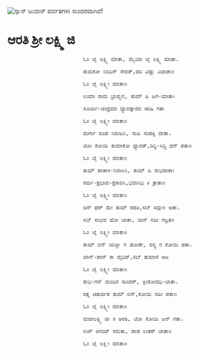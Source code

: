 ![ಸ್ಯಾನ್ ಜುವಾನ್ ಪರ್ವತಗಳು ಸುಂದರವಾಗಿವೆ!](lib/assets/images/artis/img.png "San Juan Mountains")

# ಆರತಿ ಶ್ರೀ ಲಕ್ಷ್ಮಿ ಜಿ

                            ಓಂ ಜೈ ಲಕ್ಷ್ಮಿ ಮಾತಾ, ಮೈಯಾ ಜೈ ಲಕ್ಷ್ಮಿ ಮಾತಾ.

                            ತುಮಕೋ ನಿಶಿದಿನ್ ಸೇವತ್,ಹರಿ ವಿಷ್ಣು ವಿಧಾತಾ॥

                            ಓಂ ಜೈ ಲಕ್ಷ್ಮೀ ಮಾತಾ॥

                            ಉಮಾ ರಾಮ ಬ್ರಾಹ್ಮಣಿ, ತುಮ್ ಹಿ ಜಗ-ಮಾತಾ।

                            ಸೂರ್ಯ-ಚಂದ್ರಮಾ ಧ್ಯಾವತ್ನಾರದ ಋಷಿ ಗತಾ

                            ಓಂ ಜೈ ಲಕ್ಷ್ಮೀ ಮಾತಾ॥

                            ದುರ್ಗಾ ರೂಪ ನಿರಂಜನಿ, ಸುಖ ಸಂಪತ್ತಿ ದಾತಾ.

                            ಜೋ ಕೋಯಿ ತುಮಾಕೋ ಧ್ಯಾವತ್,ರಿದ್ಧಿ-ಸಿದ್ಧಿ ಧನ್ ಪತಾ॥

                            ಓಂ ಜೈ ಲಕ್ಷ್ಮೀ ಮಾತಾ॥

                            ತುಮ್ ಪಾತಾಳ-ನಿವಾಸಿನಿ, ತುಮ್ ಹಿ ಶುಭದಾತಾ।

                            ಕರ್ಮ-ಪ್ರಭಾವ-ಪ್ರಕಾಶಿನಿ,ಭವಾನಿಧಿ ಕಿ ತ್ರಾತಾ॥

                            ಓಂ ಜೈ ಲಕ್ಷ್ಮೀ ಮಾತಾ॥

                            ಜಿಸ್ ಘರ್ ಮೇ ತುಮ್ ರಹತಿ,ಸಬ್ ಸದ್ಗುಣ ಆತಾ.

                            ಸಬ್ ಸಂಭವ ಹೋ ಜಾತಾ, ಮನ್ ನಹೀ ಗಬ್ರತ॥

                            ಓಂ ಜೈ ಲಕ್ಷ್ಮೀ ಮಾತಾ॥

                            ತುಮ್ ಬಿನ್ ಯಜ್ಞಾ ನ ಹೋತೇ, ವಸ್ತ್ರ ನ ಕೋಯಿ ಪತಾ.

                            ಖಾನ್-ಪಾನ್ ಕಾ ವೈಭವ್,ಸಬ್ ತುಮಾಸೆ ಆಟ

                            ಓಂ ಜೈ ಲಕ್ಷ್ಮೀ ಮಾತಾ॥

                            ಶುಭ-ಗನ್ ಮಂದಿರ ಸುಂದರ್, ಕ್ಷೀರೋದಧಿ-ಜಾತಾ.

                            ರತ್ನ ಚತುರ್ದಶ ತುಮ್ ಬಿನ್,ಕೋಯಿ ನಹೀ ಪತಾ॥

                            ಓಂ ಜೈ ಲಕ್ಷ್ಮೀ ಮಾತಾ॥

                            ಮಹಾಲಕ್ಷ್ಮಿ ಜೀ ಕಿ ಆರತಿ, ಜೋ ಕೋಯಿ ಜನ್ ಗತಾ.

                            ಉರ್ ಆನಂದ್ ಸಮತಾ, ಪಾಪ ಉತರ್ ಜಾತಾ॥

                            ಓಂ ಜೈ ಲಕ್ಷ್ಮೀ ಮಾತಾ॥